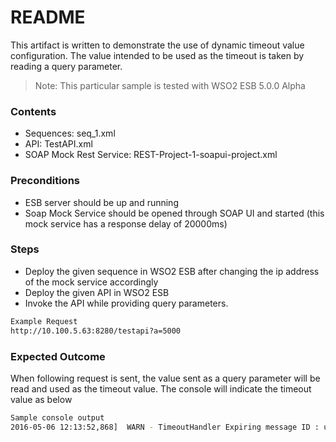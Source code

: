 # README

This artifact is written to demonstrate the use of dynamic timeout value configuration. The value intended to be used as the timeout is taken by reading a query parameter.

> Note: This particular sample is tested with WSO2 ESB 5.0.0 Alpha


### Contents 
  - Sequences: seq_1.xml
  - API: TestAPI.xml
  - SOAP Mock Rest Service: REST-Project-1-soapui-project.xml
  
### Preconditions
- ESB server should be up and running
- Soap Mock Service should be opened through SOAP UI and started (this mock service has a response delay of 20000ms)

### Steps
- Deploy the given sequence in WSO2 ESB after changing the ip address of the mock service accordingly
- Deploy the given API in WSO2 ESB
- Invoke the API while providing query parameters.
```sh
Example Request
http://10.100.5.63:8280/testapi?a=5000
```


### Expected Outcome
When following request is sent, the value sent as a query parameter will be read and used as the timeout value. The console will indicate the timeout value as below

```sh
Sample console output
2016-05-06 12:13:52,868]  WARN - TimeoutHandler Expiring message ID : urn:uuid:93536e47-7673-44f4-a3a6-e4e91ff0a75f; dropping message after timeout of : 5 seconds
```


